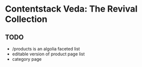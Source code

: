 # Contentstack Veda: The Revival Collection

## TODO

- /products is an algolia faceted list
- editable version of product page list
- category page

